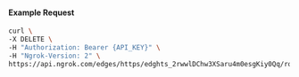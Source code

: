<!-- Code generated for API Clients. DO NOT EDIT. -->

#### Example Request

```bash
curl \
-X DELETE \
-H "Authorization: Bearer {API_KEY}" \
-H "Ngrok-Version: 2" \
https://api.ngrok.com/edges/https/edghts_2rwwlDChw3XSaru4m0esgKiy0Qq/routes/edghtsrt_2rwwlE61cYhrMpCTAr2noPjYztq/backend
```
